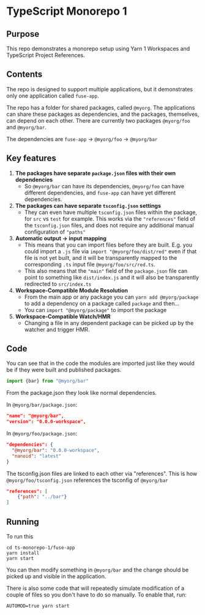 # TypeScript Monorepo 1
## Purpose
This repo demonstrates a monorepo setup using Yarn 1 Workspaces and TypeScript Project References.

## Contents

The repo is designed to support multiple applications, but it demonstrates only one application called `fuse-app`.

The repo has a folder for shared packages, called `@myorg`.  The applications can share these packages as dependencies, and the packages, themselves, can depend on each other.  There are currently two packages `@myorg/foo` and `@myorg/bar`.

The dependencies are `fuse-app` -> `@myorg/foo` -> `@myorg/bar`

## Key features

1. **The packages have separate `package.json` files with their own dependencies**
	* So `@myorg/bar` can have its dependencies, `@myorg/foo` can have different dependencies, and `fuse-app` can have yet different dependencies.
2. **The packages can have separate `tsconfig.json` settings**
    * They can even have multiple `tsconfig.json` files within the package, for `src` vs `test` for example.  This works via the `"references"` field of the `tsconfig.json` files, and does not require any additional manual configuration of `"paths"`
3. **Automatic output -> input mapping**
    * This means that you can import files before they are built. E.g. you could import a `.js` file via `import "@myorg/foo/dist/red"` even if that file is not yet built, and it will be transparently mapped to the corresponding `.ts` input file `@myorg/foo/src/red.ts`.
    * This also means that the `"main"` field of the `package.json` file can point to something like `dist/index.js` and it will also be transparently redirected to `src/index.ts`
 4. **Workspace-Compatible Module Resolution**
     * From the main app or any package you can `yarn add @myorg/package` to add a dependency on a package called `package` and then...
     * You can `import "@myorg/package"` to import the package
 5. **Workspace-Compatible Watch/HMR**
     * Changing a file in any dependent package can be picked up by the watcher and trigger HMR.

## Code

You can see that in the code the modules are imported just like they would be if they were built and published packages.

```ts
import {bar} from "@myorg/bar"
```

From the package.json they look like normal dependencies.

In `@myorg/bar/package.json`:
```json
"name": "@myorg/bar",
"version": "0.0.0-workspace",
```

In `@myorg/foo/package.json`:
```json
"dependencies": {
  "@myorg/bar": "0.0.0-workspace",
  "nanoid": "latest"
}
```

The tsconfig.json files are linked to each other via "references".  This is how `@myorg/foo/tsconfig.json` references the tsconfig of `@myorg/bar`

```json
"references": [
    {"path": "../bar"}
]
```

## Running

To run this

```
cd ts-monorepo-1/fuse-app
yarn install
yarn start
```

You can then modify something in `@myorg/bar` and the change should be picked up and visible in the application.

There is also some code that will repeatedly simulate modification of a couple of files so you don't have to do so manually.  To enable that, run:

```
AUTOMOD=true yarn start
```

